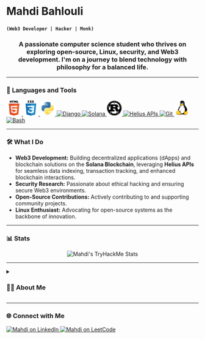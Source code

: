# Mahdi Bahlouli

**`(Web3 Developer | Hacker | Monk)`**

<h3 align="center">
A passionate computer science student who thrives on exploring open-source, Linux, security, and Web3 development. I'm on a journey to blend technology with philosophy for a balanced life.
</h3>

---

### 🔧 **Languages and Tools**
<p align="left">
  <a href="https://www.w3.org/html/" target="_blank" rel="noreferrer">
    <img src="https://raw.githubusercontent.com/devicons/devicon/master/icons/html5/html5-original-wordmark.svg" alt="HTML5" width="40" height="40"/>
  </a>
  <a href="https://www.w3schools.com/css/" target="_blank" rel="noreferrer">
    <img src="https://raw.githubusercontent.com/devicons/devicon/master/icons/css3/css3-original-wordmark.svg" alt="CSS3" width="40" height="40"/>
  </a>
  <a href="https://www.python.org" target="_blank" rel="noreferrer">
    <img src="https://raw.githubusercontent.com/devicons/devicon/master/icons/python/python-original.svg" alt="Python" width="40" height="40"/>
  </a>
  <a href="https://www.djangoproject.com/" target="_blank" rel="noreferrer">
    <img src="https://cdn.worldvectorlogo.com/logos/django.svg" alt="Django" width="40" height="40"/>
  </a>
  <a href="https://solana.com/" target="_blank" rel="noreferrer">
    <img src="https://cryptologos.cc/logos/solana-sol-logo.svg?v=025" alt="Solana" width="40" height="40"/>
  </a>
  <a href="https://rust-lang.org/" target="_blank" rel="noreferrer">
    <img src="https://raw.githubusercontent.com/devicons/devicon/master/icons/rust/rust-plain.svg" alt="Rust" width="40" height="40"/>
  </a>
  <a href="https://docs.helius.dev/" target="_blank" rel="noreferrer">
    <img src="https://helius.xyz/logo.svg" alt="Helius APIs" width="40" height="40"/>
  </a>
  <a href="https://git-scm.com/" target="_blank" rel="noreferrer">
    <img src="https://www.vectorlogo.zone/logos/git-scm/git-scm-icon.svg" alt="Git" width="40" height="40"/>
  </a>
  <a href="https://www.linux.org/" target="_blank" rel="noreferrer">
    <img src="https://raw.githubusercontent.com/devicons/devicon/master/icons/linux/linux-original.svg" alt="Linux" width="40" height="40"/>
  </a>
  <a href="https://www.gnu.org/software/bash/" target="_blank" rel="noreferrer">
    <img src="https://www.vectorlogo.zone/logos/gnu_bash/gnu_bash-icon.svg" alt="Bash" width="40" height="40"/>
  </a>
</p>

---

### 🛠️ **What I Do**
- **Web3 Development:** Building decentralized applications (dApps) and blockchain solutions on the **Solana Blockchain**, leveraging **Helius APIs** for seamless data indexing, transaction tracking, and enhanced blockchain interactions.
- **Security Research:** Passionate about ethical hacking and ensuring secure Web3 environments.
- **Open-Source Contributions:** Actively contributing to and supporting community projects.
- **Linux Enthusiast:** Advocating for open-source systems as the backbone of innovation.

---

### 📊 **Stats**
<div align="center">
  <img src="https://tryhackme-badges.s3.amazonaws.com/MVNK1.png" alt="Mahdi's TryHackMe Stats" />
</div>

<!-- Uncomment for GitHub Stats -->
<!-- 
<div align="center">
  <img src="https://github-readme-stats.vercel.app/api?username=mahdibahlouli&show_icons=true&theme=dark" alt="GitHub Stats" />
</div> 
-->

---

<details>
  <summary><h3>👨‍💻 About Me</h3></summary>
  <p>
    I've been passionate about computers since childhood, leading me to explore the vast world of technology. Linux fuels my day-to-day work, and I strive to contribute to open-source communities. My current focus is on mastering Solana's high-performance blockchain, leveraging **Helius APIs** to create efficient, scalable solutions for real-world use cases.
  </p>
</details>

---

### 🌐 **Connect with Me**
<p align="left">
  <a href="https://www.linkedin.com/in/mahdi-bahlouli/" target="_blank">
    <img src="https://raw.githubusercontent.com/rahuldkjain/github-profile-readme-generator/master/src/images/icons/Social/linked-in-alt.svg" alt="Mahdi on LinkedIn" height="30" width="40"/>
  </a>
  <a href="https://www.leetcode.com/mahdibahlouli" target="_blank">
    <img src="https://raw.githubusercontent.com/rahuldkjain/github-profile-readme-generator/master/src/images/icons/Social/leet-code.svg" alt="Mahdi on LeetCode" height="30" width="40"/>
  </a>
</p>

